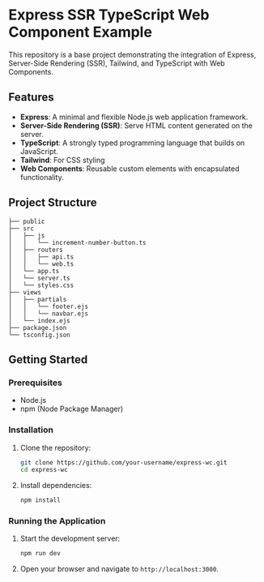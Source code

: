 # Express SSR TypeScript Web Component Example

This repository is a base project demonstrating the integration of Express, Server-Side Rendering (SSR), Tailwind, and TypeScript with Web Components.

## Features

- **Express**: A minimal and flexible Node.js web application framework.
- **Server-Side Rendering (SSR)**: Serve HTML content generated on the server.
- **TypeScript**: A strongly typed programming language that builds on JavaScript.
- **Tailwind**: For CSS styling
- **Web Components**: Reusable custom elements with encapsulated functionality.

## Project Structure

```
├── public
├── src
│   ├── js
│   │   └── increment-number-button.ts
│   ├── routers
│   │   ├── api.ts
│   │   └── web.ts
│   └── app.ts
│   └── server.ts
│   └── styles.css
├── views
│   ├── partials
│   │   └── footer.ejs
│   │   └── navbar.ejs
│   └── index.ejs
├── package.json
└── tsconfig.json
```

## Getting Started

### Prerequisites

- Node.js
- npm (Node Package Manager)

### Installation

1. Clone the repository:

   ```sh
   git clone https://github.com/your-username/express-wc.git
   cd express-wc
   ```

2. Install dependencies:
   ```sh
   npm install
   ```

### Running the Application

1. Start the development server:

   ```sh
   npm run dev
   ```

2. Open your browser and navigate to `http://localhost:3000`.

